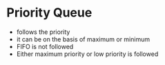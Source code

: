 # Priority Queue
- follows the priority 
- it can be on the basis of maximum or minimum
- FIFO is not followed
- Either maximum priority or low priority is followed